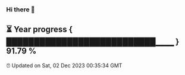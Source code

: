 ### Hi there 👋
⏳ Year progress { ███████████████████████████▁▁▁ } 91.79 %
---
⏰ Updated on Sat, 02 Dec 2023 00:35:34 GMT

